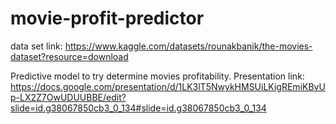 # movie-profit-predictor
data set link: https://www.kaggle.com/datasets/rounakbanik/the-movies-dataset?resource=download

Predictive model to try determine movies profitability. Presentation link: https://docs.google.com/presentation/d/1LK3lT5NwykHMSUiLKigREmiKBvUp-LX2Z7OwUDUUBBE/edit?slide=id.g38067850cb3_0_134#slide=id.g38067850cb3_0_134

